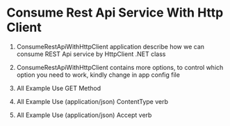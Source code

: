 # Consume Rest Api Service With Http Client
1. ConsumeRestApiWithHttpClient application describe how we can consume REST Api service by HttpClient .NET class 

2. ConsumeRestApiWithHttpClient contains more options, to  control which option you need to  work, kindly change in  app config file 

3. All Example Use GET Method 

4. All Example Use (application/json) ContentType verb 

5. All Example Use (application/json) Accept verb 


